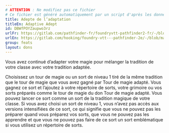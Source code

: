 ```yaml
---
# ATTENTION : Ne modifiez pas ce fichier
# Ce fichier est généré automatiquement par un script d'après les données du module Foundry VTT officiel et de sa traduction
title: Adepte de l’adaptation
titleEn: Adaptive Adept
id: DBWfPOYZaupwo3rz
urlFr: https://gitlab.com/pathfinder-fr/foundryvtt-pathfinder2-fr/-/blob/master/data/feats/DBWfPOYZaupwo3rz.htm
urlEn: https://gitlab.com/hooking/foundry-vtt---pathfinder-2e/-/blob/master/packs/data/feats.db/adaptive-adept.json
group: feats
layout: dons
---
```

Vous avez continué d’adapter votre magie pour mélanger la tradition de votre classe avec votre tradition adaptée.

Choisissez un tour de magie ou un sort de niveau 1 tiré de la même tradition que le tour de magie que vous avez gagné par Tour de magie adapté. Vous gagnez ce sort et l’ajoutez à votre répertoire de sorts, votre grimoire ou vos sorts préparés comme le tour de magie du don Tour de magie adapté. Vous pouvez lancer ce sort comme un sort de la tradition magique de votre classe. Si vous avez choisi un sort de niveau 1, vous n’avez pas accès aux versions intensifiées de ce sort, ce qui signifie que vous ne pouvez pas les préparer quand vous préparez vos sorts, que vous ne pouvez pas les apprendre et que vous ne pouvez pas faire de ce sort un sort emblématique si vous utilisez un répertoire de sorts.


